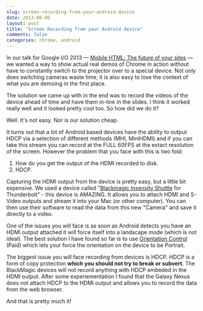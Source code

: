 ```yaml
---
slug: screen-recording-from-your-android-device
date: 2013-06-06
layout: post
title: "Screen Recording from your Android device"
comments: false
categories: chrome, android
---
```

In our talk for Google I/O 2013 &mdash; [Mobile HTML: The future of your sites](http://mobile-html.appspot.com/) &mdash; we wanted a way to show actual real demos of Chrome in action without have to constantly switch to the projector over to a special device.  Not only does switching cameras waste time, it is also easy to lose the context of what you are demoing in the first place.

The solution we came up with in the end was to record the videos of the device ahead of time and have them in-line in the slides.  I think it worked really well and it looked pretty cool too.   So how did we do it?

Well.  It's not easy.  Nor is our solution cheap.

It turns out that a lot of Android based devices have the ability to output HDCP via a selection of different methods (MHI, MiniHDMI) and if you can take this stream you can record at the FULL 60FPS at the extact resolution of the screen.  However the problem that you face with this is two fold:

1.  How do you get the output of the HDMI recorded to disk.
2.  HDCP.

Capturing the HDMI output from the device is pretty easy, but a little bit expensive.  We used a device called "[Blackmagic Insensity Shuttle](http://www.blackmagicdesign.com/products/intensity/) for Thunderbolt" - this device is AMAZING.  It allows you to attach HDMI and S-Video outputs and stream it into your Mac (or other computer).  You can then use their software to read the data from this new "Camera" and save it directly to a video.

One of the issues you will face is as soon as Android detects you have an HDMI output attached it will force itself into a landscape mode (which is not ideal).  The best solution I have found so far is to use [Orientation Control](https://play.google.com/store/apps/details?id=com.coinsoft.android.orientcontrol) (Paid) which lets your force the orientation on the device to be Portrait.

The biggest issue you will face recording from devices is HDCP.  HDCP is a form of copy protection **which you should not try to break or subvert**.  The BlackMagic devices will not record anything with HDCP embeded in the HDMI output.  After some experiementation I found that the Galaxy Nexus does not attach HDCP to the HDMI output and allows you to record the data from the web browser.

And that is pretty much it!


